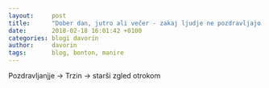 ```yaml
---
layout:     post
title:      "Dober dan, jutro ali večer - zakaj ljudje ne pozdravljajo več"
date:       2018-02-18 16:01:42 +0100
categories: blogi davorin
author:		davorin
tags:		blog, bonton, manire
---
```


Pozdravljanjje -> Trzin -> starši zgled otrokom